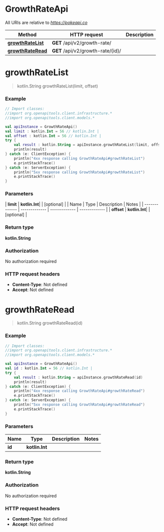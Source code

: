 # GrowthRateApi

All URIs are relative to *https://pokeapi.co*

| Method | HTTP request | Description |
| ------------- | ------------- | ------------- |
| [**growthRateList**](GrowthRateApi.md#growthRateList) | **GET** /api/v2/growth-rate/ |  |
| [**growthRateRead**](GrowthRateApi.md#growthRateRead) | **GET** /api/v2/growth-rate/{id}/ |  |


<a id="growthRateList"></a>
# **growthRateList**
> kotlin.String growthRateList(limit, offset)



### Example
```kotlin
// Import classes:
//import org.openapitools.client.infrastructure.*
//import org.openapitools.client.models.*

val apiInstance = GrowthRateApi()
val limit : kotlin.Int = 56 // kotlin.Int | 
val offset : kotlin.Int = 56 // kotlin.Int | 
try {
    val result : kotlin.String = apiInstance.growthRateList(limit, offset)
    println(result)
} catch (e: ClientException) {
    println("4xx response calling GrowthRateApi#growthRateList")
    e.printStackTrace()
} catch (e: ServerException) {
    println("5xx response calling GrowthRateApi#growthRateList")
    e.printStackTrace()
}
```

### Parameters
| **limit** | **kotlin.Int**|  | [optional] |
| Name | Type | Description  | Notes |
| ------------- | ------------- | ------------- | ------------- |
| **offset** | **kotlin.Int**|  | [optional] |

### Return type

**kotlin.String**

### Authorization

No authorization required

### HTTP request headers

 - **Content-Type**: Not defined
 - **Accept**: Not defined

<a id="growthRateRead"></a>
# **growthRateRead**
> kotlin.String growthRateRead(id)



### Example
```kotlin
// Import classes:
//import org.openapitools.client.infrastructure.*
//import org.openapitools.client.models.*

val apiInstance = GrowthRateApi()
val id : kotlin.Int = 56 // kotlin.Int | 
try {
    val result : kotlin.String = apiInstance.growthRateRead(id)
    println(result)
} catch (e: ClientException) {
    println("4xx response calling GrowthRateApi#growthRateRead")
    e.printStackTrace()
} catch (e: ServerException) {
    println("5xx response calling GrowthRateApi#growthRateRead")
    e.printStackTrace()
}
```

### Parameters
| Name | Type | Description  | Notes |
| ------------- | ------------- | ------------- | ------------- |
| **id** | **kotlin.Int**|  | |

### Return type

**kotlin.String**

### Authorization

No authorization required

### HTTP request headers

 - **Content-Type**: Not defined
 - **Accept**: Not defined

